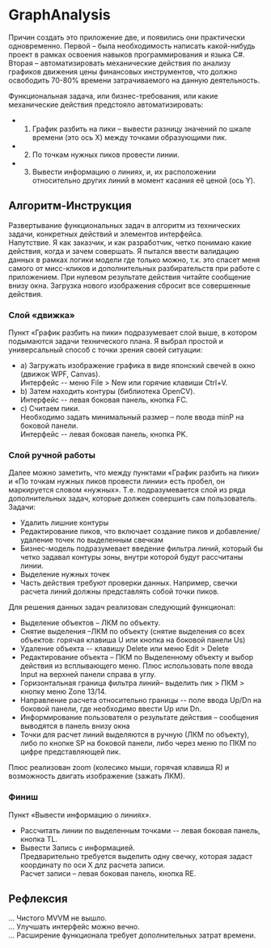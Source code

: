 # GraphAnalysis

Причин создать это приложение две, и появились они практически одновременно. Первой – была необходимость написать какой-нибудь проект в рамках освоения навыков программирования и языка C#. Вторая – автоматизировать механические действия по анализу графиков движения цены финансовых инструментов, что должно освободить 70-80% времени затрачиваемого на данную деятельность. 

Функциональная задача, или бизнес-требования, или какие механические действия предстояло автоматизировать:
- 1. График разбить на пики – вывести разницу значений по шкале времени (это ось X) между точками образующими пик.
- 2. По точкам нужных пиков провести линии.
- 3. Вывести информацию о линиях, и, их расположении относительно других линий в момент касания её ценой (ось Y).

## Алгоритм-Инструкция
Развертывание функциональных задач в алгоритм из технических задачи, конкретных действий и элементов интерфейса.  
Напутствие. Я как заказчик, и как разработчик, четко понимаю какие действия, когда и зачем совершать. Я пытался ввести валидацию данных в рамках логики модели где только можно, т.к. это спасет меня самого от мисс-кликов и дополнительных разбирательств при работе с приложением. При нулевом результате действия читайте сообщение внизу окна. Загрузка нового изображения сбросит все совершенные действия.

### Слой «движка»
Пункт «График разбить на пики» подразумевает слой выше, в котором подымаются задачи технического плана. Я выбрал простой и универсальный способ с точки зрения своей ситуации: 
- a)	Загружать изображение графика в виде японский свечей в окно (движок WPF, Canvas).  
      Интерфейс -- меню File > New или горячие клавиши Ctrl+V.
- b)	Затем находить контуры (библиотека OpenCV).  
      Интерфейс -- левая боковая панель, кнопка FC.
- c)	Считаем пики.  
      Необходимо задать минимальный размер – поле ввода minP на боковой панели.  
      Интерфейс -- левая боковая панель, кнопка PK.  

### Слой ручной работы
Далее можно заметить, что между пунктами «График разбить на пики» и «По точкам нужных пиков провести линии» есть пробел, он маркируется словом «нужных». Т.е. подразумевается слой из ряда дополнительных задач, которые должен совершить сам пользователь.  
Задачи:
- Удалить лишние контуры
- Редактирование пиков, что включает создание пиков и добавление/удаление точек по выделенным свечкам
- Бизнес-модель подразумевает введение фильтра линий, который бы четко задавал контуры зоны, внутри которой будут рассчитаны линии.
- Выделение нужных точек
- Часть действия требуют проверки данных. Например, свечки расчета линий должны представлять собой точки пиков.  

Для решения данных задач реализован следующий функционал:
- Выделение объектов – ЛКМ по объекту.
- Снятие выделения –ЛКМ по объекту (снятие выделения со всех объектов: горячая клавиша U или кнопка на боковой панели Us)
- Удаление объекта -- клавишу Delete или меню Edit > Delete
- Редактирование объекта – ПКМ по Выделенному объекту и выбор действия из всплывающего меню. Плюс использовать поле ввода Input на верхней панели справа в углу.
- Горизонтальная граница фильтра линий– выделить пик > ПКМ > кнопку меню Zone 13/14.
- Направление расчета относительно границы -- поле ввода Up/Dn на боковой панели, где необходимо ввести Up или Dn.
- Информирование пользователя о результате действия – сообщения выводятся в панель внизу окна
- Точки для расчет линий выделяются в ручную (ЛКМ по объекту), либо по кнопке SP на боковой панели, либо через меню по ПКМ по цифре представляющей пик.

Плюс реализован zoom (колесико мыши, горячая клавиша R) и возможность двигать изображение (зажать ЛКМ).

### Финиш
Пункт «Вывести информацию о линиях».  
- Рассчитать линии по выделенным точками -- левая боковая панель, кнопка TL.
- Вывести Запись с информацией.  
Предварительно требуется выделить одну свечку, которая задаст координату по оси X длz расчета записи.  
Расчет записи – левая боковая панель, кнопка RE.

## Рефлексия
… Чистого MVVM не вышло.  
… Улучшать интерфейс можно вечно.  
… Расширение функционала требует дополнительных затрат времени.



